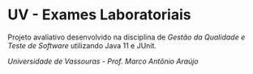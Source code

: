 # UV - Exames Laboratoriais

Projeto avaliativo desenvolvido na disciplina de *Gestão da Qualidade e Teste de Software* utilizando Java 11 e JUnit.

*Universidade de Vassouras - Prof. Marco Antônio Araújo*
